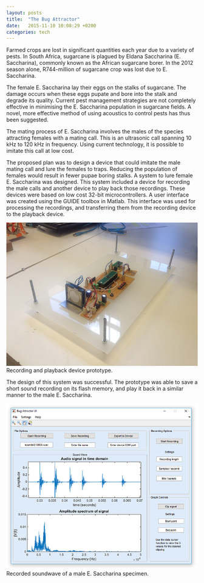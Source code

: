 ```yaml
---
layout: posts
title:  "The Bug Attractor"
date:   2015-11-10 10:08:29 +0200
categories: tech
---
```


Farmed crops are lost in significant quantities each year due to a variety of pests. In South Africa, sugarcane is plagued by Eldana Saccharina (E. Saccharina), commonly known as the African sugarcane borer. In the 2012 season alone, R744-million of sugarcane crop was lost due to E. Saccharina.

The female E. Saccharina lay their eggs on the stalks of sugarcane. The damage occurs when these eggs pupate and bore into the stalk and degrade its quality. Current pest management strategies are not completely effective in minimising the E. Saccharina population in sugarcane fields. A novel, more effective method of using acoustics to control pests has thus been suggested.

The mating process of E. Saccharina involves the males of the species attracting females with a mating call. This is an ultrasonic call spanning 10 kHz to 120 kHz in frequency. Using current technology, it is possible to imitate this call at low cost.

The proposed plan was to design a device that could imitate the male mating call and lure the females to traps. Reducing the population of females would result in fewer pupae boring stalks. A system to lure female E. Saccharina was designed. This system included a device for recording the male calls and another device to play back those recordings. These devices were based on low cost 32-bit microcontrollers. A user interface was created using the GUIDE toolbox in Matlab. This interface was used for processing the recordings, and transferring them from the recording device to the playback device.

![Alt Text](/assets/images/bug-attractor-prototype.jpg)
Recording and playback device prototype.

The design of this system was successful. The prototype was able to save a short sound recording on its flash memory, and play it back in a similar manner to the male E. Saccharina.

![Alt Text](/assets/images/bug-attractor-soundwave.png)
Recorded soundwave of a male E. Saccharina specimen.
